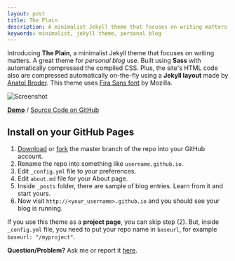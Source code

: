 ```yaml
---
layout: post
title: The Plain
description: A minimalist Jekyll theme that focuses on writing matters.
keywords: minimalist, jekyll theme, personal blog
---
```


Introducing **The Plain**, a minimalist Jekyll theme that focuses on writing matters. A great theme for _personal blog_ use. Built using **Sass** with automatically compressed the compiled CSS. Plus, the site's HTML code also are compressed automatically on-the-fly using a **Jekyll layout** made by [Anatol Broder](http://jch.penibelst.de/). This theme uses [Fira Sans font](https://github.com/mozilla/Fira) by Mozilla.

![Screenshot](http://i.imgur.com/zAkZq0d.png)

[**Demo**](http://heiswayi.github.io/the-plain/) / [Source Code on GitHub](https://github.com/heiswayi/the-plain)

## Install on your GitHub Pages

1. [Download](https://github.com/heiswayi/the-plain/archive/master.zip) or [fork](https://github.com/heiswayi/the-plain/fork) the master branch of the repo into your GitHub account.
2. Rename the repo into something like `username.github.io`.
3. Edit `_config.yml` file to your preferences.
4. Edit `about.md` file for your About page.
5. Inside `_posts` folder, there are sample of blog entries. Learn from it and start yours.
6. Now visit `http://<your_username>.github.io` and you should see your blog is running.

If you use this theme as a **project page**, you can skip step (2). But, inside `_config.yml` file, you need to put your repo name in `baseurl`, for example `baseurl: "/myproject"`.

**Question/Problem?** Ask me or report it [here](https://github.com/heiswayi/the-plain/issues).
